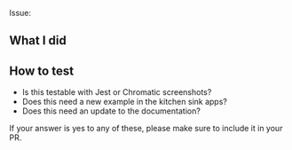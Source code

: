 Issue:

## What I did

## How to test

- Is this testable with Jest or Chromatic screenshots?
- Does this need a new example in the kitchen sink apps?
- Does this need an update to the documentation?

If your answer is yes to any of these, please make sure to include it in your PR.
